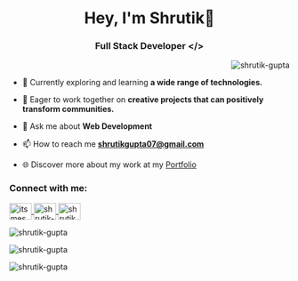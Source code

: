 <h1 align="center">Hey, I'm Shrutik👋</h1>
<h3 align="center">Full Stack Developer &lt;/&gt; </h3>

<p align="right"> <img src="https://komarev.com/ghpvc/?username=shrutik-gupta&label=Profile%20views&color=0e75b6&style=flat" alt="shrutik-gupta" /> </p>

- 🚀 Currently exploring and learning **a wide range of technologies.**

- 🤝 Eager to work together on **creative projects that can positively transform communities.**

- 💬 Ask me about **Web Development**

- 📫 How to reach me **shrutikgupta07@gmail.com**

- 🌐  Discover more about my work at my [Portfolio](http://portfolio-qjpc.vercel.app/)

<h3 align="left">Connect with me:</h3>
<p align="left">
  <a href="http://portfolio-qjpc.vercel.app/" target="blank">
    <img align="center" src="https://raw.githubusercontent.com/rahuldkjain/github-profile-readme-generator/master/src/images/icons/FrontendDevelopment/reactjs.svg" alt="itsmeshrutik" height="30" width="40" />
  </a>
  <a  href="https://linkedin.com/in/shrutik-gupta" target="blank">
    <img align="center" src="https://raw.githubusercontent.com/rahuldkjain/github-profile-readme-generator/master/src/images/icons/Social/linked-in-alt.svg" alt="shrutik-gupta" height="30" width="40" />
  </a>
  <a href="https://instagram.com/shrutik_gupta" target="blank">
    <img align="center" src="https://raw.githubusercontent.com/rahuldkjain/github-profile-readme-generator/master/src/images/icons/Social/instagram.svg" alt="shrutik_gupta" height="30" width="40" />
  </a>
</p>

<p>
  <img align="center" src="https://github-readme-stats.vercel.app/api/top-langs?username=shrutik-gupta&show_icons=true&locale=en&layout=compact&theme=dark" alt="shrutik-gupta" />
</p>
<p>
  <img align="center" src="https://github-readme-streak-stats.herokuapp.com/?user=shrutik-gupta&theme=dark" alt="shrutik-gupta"/>
</p>
<p>
  <img align="center" src="https://github-readme-stats.vercel.app/api?username=shrutik-gupta&show_icons=true&locale=en&theme=dark" alt="shrutik-gupta" />
</p>


